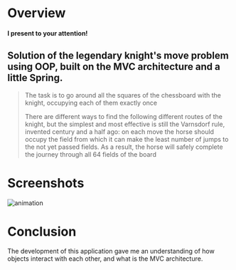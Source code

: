 # Overview

#### I present to your attention!<br>
## Solution of the legendary knight's move problem using OOP, built on the MVC architecture and a little Spring.

> The task is to go around all the squares of the chessboard with the knight, 
> occupying each of them exactly once
> 
> There are different ways to find the following
> different routes of the knight, but the simplest and most effective
> is still the Varnsdorf rule, invented
> century and a half ago: on each move the horse should
> occupy the field from which it can make the least
> number of jumps to the not yet passed fields.
> As a result, the horse will safely complete the journey
> through all 64 fields of the board

# Screenshots
![animation](https://user-images.githubusercontent.com/73959785/115727634-76464e00-a38c-11eb-8356-94a34b0680dd.gif)
# Conclusion
The development of this application gave me an understanding of how objects interact with each other, and what is the MVC architecture. 
